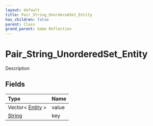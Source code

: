 ```yaml
---
layout: default
title: Pair_String_UnorderedSet_Entity
has_children: false
parent: Class
grand_parent: Game Reflection
---
```

# Pair_String_UnorderedSet_Entity
Description 

## Fields

| Type | Name |
|:----------|:--------------|
| Vector< [Entity](/riftbreaker-wiki/docs/game-reflection/classes/entity/) > | value |
| [String](/riftbreaker-wiki/docs/game-reflection/components/string/) | key |

